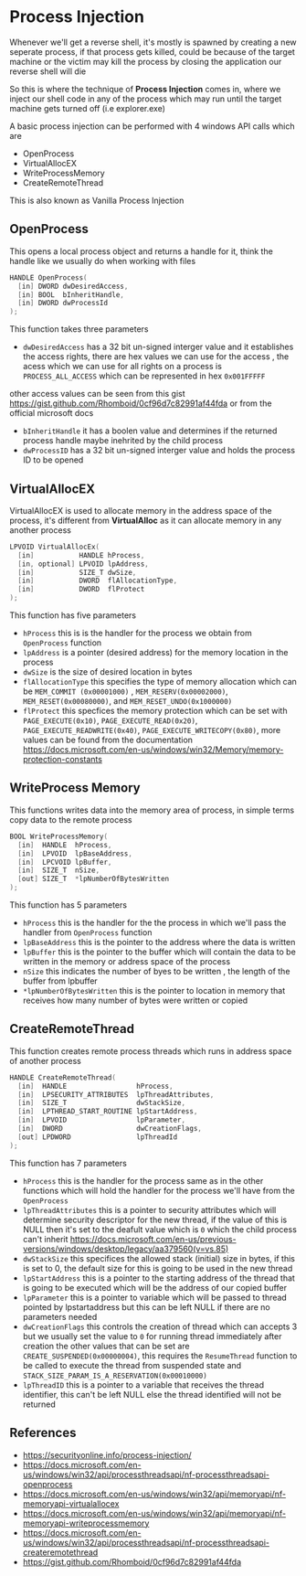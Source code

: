 # Process Injection

Whenever we'll get a reverse shell, it's mostly is spawned by creating a new seperate process, if that process gets killed, could be because of the target machine or the victim may kill the process by closing the application our reverse shell will die

So this is where the technique of **Process Injection** comes in, where we inject our shell code in any of the process which may run until the target machine gets turned off (i.e explorer.exe)

A basic process injection can be performed with 4 windows API calls which are
- OpenProcess
- VirtualAllocEX
- WriteProcessMemory
- CreateRemoteThread

This is also known as Vanilla Process Injection

## OpenProcess

This opens a local process object and returns a handle for it, think the handle like we usually do when working with files

```c++
HANDLE OpenProcess(
  [in] DWORD dwDesiredAccess,
  [in] BOOL  bInheritHandle,
  [in] DWORD dwProcessId
);
```
This function takes three parameters

- `dwDesiredAccess` has a 32 bit un-signed interger value and it establishes the access rights, there are hex values we can use for the access , the acess which we can use for all rights on a process is `PROCESS_ALL_ACCESS`  which can be represented in hex  `0x001FFFFF` 

other access values can be seen from this gist  https://gist.github.com/Rhomboid/0cf96d7c82991af44fda or from the official microsoft docs

- `bInheritHandle` it has a boolen value and determines if the returned process handle maybe inehrited by the child process
- `dwProcessID` has a 32 bit un-signed interger value and holds the process ID to be opened

## VirtualAllocEX

VirtualAllocEX is used to allocate memory in the address space of the process, it's different from **VirtualAlloc** as it can allocate memory in any another process

```c++
LPVOID VirtualAllocEx(
  [in]           HANDLE hProcess,
  [in, optional] LPVOID lpAddress,
  [in]           SIZE_T dwSize,
  [in]           DWORD  flAllocationType,
  [in]           DWORD  flProtect
);
```

This function has five parameters
- `hProcess` this is is the handler for the process we obtain from `OpenProcess` function
- `lpAddress` is a pointer (desired address) for the memory location in the process
- `dwSize` is the size of desired location in bytes
- `flAllocationType` this specifies the type of memory allocation which can be `MEM_COMMIT (0x00001000)` , `MEM_RESERV(0x00002000)`, `MEM_RESET(0x00080000)`, and `MEM_RESET_UNDO(0x1000000)` 
- `flProtect`  this specfices the memory protection  which can be set with `PAGE_EXECUTE(0x10)`, `PAGE_EXECUTE_READ(0x20)`, `PAGE_EXECUTE_READWRITE(0x40)`, `PAGE_EXECUTE_WRITECOPY(0x80)`, more values can be found from the documentation 
https://docs.microsoft.com/en-us/windows/win32/Memory/memory-protection-constants

## WriteProcess Memory

This functions writes data into the memory area of process, in simple terms copy data to the remote process

```c++
BOOL WriteProcessMemory(
  [in]  HANDLE  hProcess,
  [in]  LPVOID  lpBaseAddress,
  [in]  LPCVOID lpBuffer,
  [in]  SIZE_T  nSize,
  [out] SIZE_T  *lpNumberOfBytesWritten
);
```
This function has 5 parameters

- `hProcess` this is the handler for the the process in which we'll pass the handler from `OpenProcess` function 
- `lpBaseAddress` this is the pointer to the address where the data is written
- `lpBuffer` this is the pointer to the buffer which will contain the data to be written in the memory or address space of the process
- `nSize` this indicates the number of byes to be written , the length of the buffer from lpbuffer
- `*lpNumberOfBytesWritten` this is the pointer to location in memory that receives how many number of bytes were written or copied

## CreateRemoteThread

This function creates remote process threads which runs in address space of another process

```c++
HANDLE CreateRemoteThread(
  [in]  HANDLE                 hProcess,
  [in]  LPSECURITY_ATTRIBUTES  lpThreadAttributes,
  [in]  SIZE_T                 dwStackSize,
  [in]  LPTHREAD_START_ROUTINE lpStartAddress,
  [in]  LPVOID                 lpParameter,
  [in]  DWORD                  dwCreationFlags,
  [out] LPDWORD                lpThreadId
);
```
This function has 7 parameters

- `hProcess` this is the handler for the process same as in the other functions which will hold the handler for the process we'll have from the `OpenProcess`
- `lpThreadAttributes` this is a pointer to security attributes which will determine security descriptor for the new thread, if the value of this is NULL then it's set to the deafult value which is `0` which the child process can't inherit
https://docs.microsoft.com/en-us/previous-versions/windows/desktop/legacy/aa379560(v=vs.85)
- `dwStackSize` this specifices the allowed stack (initial) size in bytes, if this is set to 0, the default size for this is going to be used in the new thread
- `lpStartAddress` this is a pointer to the starting address of the thread that is going to be executed which will be the address of our copied buffer
- `lpParameter` this is a pointer to variable which will be passed to thread pointed by lpstartaddress but this can be left NULL if there are no parameters needed
- `dwCreationFlags` this controls the creation of thread which can accepts 3 but we usually set the value to  `0` for running thread immediately after creation the other values that can be set are `CREATE_SUSPENDED(0x00000004)`, this requires the `ResumeThread` function to be called to execute the thread from suspended state and `STACK_SIZE_PARAM_IS_A_RESERVATION(0x00010000)`
- `lpThreadID` this is a pointer to a variable that receives the thread identifier, this can't be left NULL else the thread identified will not be returned


## References
- https://securityonline.info/process-injection/
- https://docs.microsoft.com/en-us/windows/win32/api/processthreadsapi/nf-processthreadsapi-openprocess
- https://docs.microsoft.com/en-us/windows/win32/api/memoryapi/nf-memoryapi-virtualallocex
- https://docs.microsoft.com/en-us/windows/win32/api/memoryapi/nf-memoryapi-writeprocessmemory
- https://docs.microsoft.com/en-us/windows/win32/api/processthreadsapi/nf-processthreadsapi-createremotethread
- https://gist.github.com/Rhomboid/0cf96d7c82991af44fda
